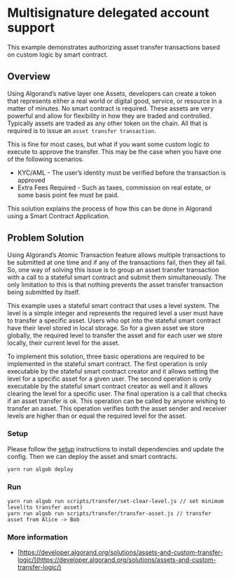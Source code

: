 # Multisignature delegated account support

This example demonstrates authorizing asset transfer transactions based on custom logic by smart contract.

## Overview

Using Algorand’s native layer one Assets, developers can create a token that represents either a real world or digital good, service, or resource in a matter of minutes. No smart contract is required. These assets are very powerful and allow for flexibility in how they are traded and controlled. Typically assets are traded as any other token on the chain. All that is required is to issue an `asset transfer transaction`.

This is fine for most cases, but what if you want some custom logic to execute to approve the transfer. This may be the case when you have one of the following scenarios.

- KYC/AML - The user’s identity must be verified before the transaction is approved
- Extra Fees Required - Such as taxes, commission on real estate, or some basis point fee must be paid.

This solution explains the process of how this can be done in Algorand using a Smart Contract Application.

## Problem Solution

Using Algorand’s Atomic Transaction feature allows multiple transactions to be submitted at one time and if any of the transactions fail, then they all fail. So, one way of solving this issue is to group an asset transfer transaction with a call to a stateful smart contract and submit them simultaneously. The only limitation to this is that nothing prevents the asset transfer transaction being submitted by itself.

This example uses a stateful smart contract that uses a level system. The level is a simple integer and represents the required level a user must have to transfer a specific asset. Users who opt into the stateful smart contract have their level stored in local storage. So for a given asset we store globally, the required level to transfer the asset and for each user we store locally, their current level for the asset.

To implement this solution, three basic operations are required to be implemented in the stateful smart contract. The first operation is only executable by the stateful smart contract creator and it allows setting the level for a specific asset for a given user. The second operation is only executable by the stateful smart contract creator as well and it allows clearing the level for a specific user. The final operation is a call that checks if an asset transfer is ok. This operation can be called by anyone wishing to transfer an asset. This operation verifies both the asset sender and receiver levels are higher than or equal the required level for the asset.


### Setup

Please follow the [setup](../README.md) instructions to install dependencies and update the config. Then we can deploy the asset and smart contracts.

```
yarn run algob deploy
```

### Run
```
yarn run algob run scripts/transfer/set-clear-level.js // set minimum level(to transfer asset)
yarn run algob run scripts/transfer/transfer-asset.js // transfer asset from Alice -> Bob
```

### More information


+ [https://developer.algorand.org/solutions/assets-and-custom-transfer-logic/](https://developer.algorand.org/solutions/assets-and-custom-transfer-logic/)
